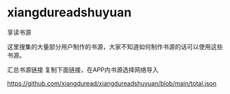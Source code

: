 # xiangdureadshuyuan
享读书源

这里搜集的大量部分用户制作的书源，大家不知道如何制作书源的话可以使用这些书源。

汇总书源链接
复制下面链接，在APP内书源选择网络导入

https://github.com/xiangduread/xiangdureadshuyuan/blob/main/total.json
